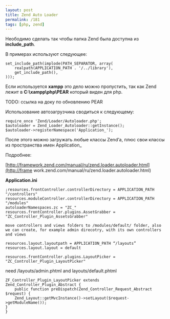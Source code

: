```yaml
---
layout: post
title: Zend Auto Loader
permalink: /181
tags: [php, zend]
---
```


Неободимо сделать  так чтобы папка Zend была доступна из **include_path**.


В примерах используют следующее:


    set_include_path(implode(PATH_SEPARATOR, array(
        realpath(APPLICATION_PATH . '/../library'),
        get_include_path(),
    )));


Если используется **xampp** это дело можно пропустить, так как Zend лежит в
**C:\xampp\php\PEAR** который виден для php.


TODO: ссылка на доку по обновлению PEAR


Использование автозагрузчика сводиться к следующему:


    require_once 'Zend/Loader/Autoloader.php';
    $autoloader = Zend_Loader_Autoloader::getInstance();
    $autoloader->registerNamespace('Application_');


После этого можно загружать любые классы Zend’а, плюс свои классы из
пространства имен Application_


Подробнее:

[http://framework.zend.com/manual/ru/zend.loader.autoloader.html](http://frame
work.zend.com/manual/ru/zend.loader.autoloader.html)

**Application.ini**



    ;resources.frontController.controllerDirectory = APPLICATION_PATH "/controllers"
    resources.moduleController.controllerDirectory = APPLICATION_PATH "/modules"
    autoloaderNamespaces.zc = "ZC_"
    resources.frontController.plugins.AssetGrabber = "ZC_Controller_Plugin_AssetsGrabber"

    move controllers and views folders to /modules/default/ folder, also we can create, for example admin direcotry, with its own controllers and views

    resources.layout.layoutpath = APPLICATION_PATH “/layouts”
    resources.layout.layout = default

    resources.frontController.plugins.LayoutPicker = "ZC_Controller_Plugin_LayoutPicker"


need /layouts/admin.phtml and layouts/default.phtml


    ZF_Controller_Plugin_LayoutPicker extends Zend_Controller_Plugin_Abstract {
        public function preDispatch(Zend_Controller_Request_Abstract $request) {
        Zend_Layout::getMvcInstance()->setLayout($request->getModuleName());
    }
    }

